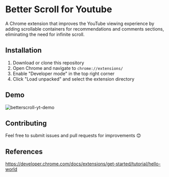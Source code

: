 # Better Scroll for Youtube

A Chrome extension that improves the YouTube viewing experience by adding scrollable containers for recommendations and comments sections, eliminating the need for infinite scroll.

## Installation

1. Download or clone this repository
2. Open Chrome and navigate to `chrome://extensions/`
3. Enable "Developer mode" in the top right corner
4. Click "Load unpacked" and select the extension directory

## Demo

![betterscroll-yt-demo](https://github.com/user-attachments/assets/ffa6d300-12eb-43e8-a280-d10b8c6b2f42)

## Contributing

Feel free to submit issues and pull requests for improvements 😊

## References

<https://developer.chrome.com/docs/extensions/get-started/tutorial/hello-world>

